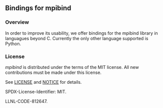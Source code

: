 ## Bindings for mpibind

### Overview

In order to improve its usability, we offer bindings for the mpibind library in
languagues beyond C. Currently the only other language supported is Python.

### License

*mpibind* is distributed under the terms of the MIT license. All new
contributions must be made under this license. 

See [LICENSE](LICENSE) and [NOTICE](NOTICE) for details.

SPDX-License-Identifier: MIT.

LLNL-CODE-812647.
